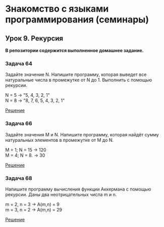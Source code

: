 # Знакомство с языками программирования (семинары)

## Урок 9. Рекурсия

**В репозитории содержится выполненное домашнее задание.**

### **Задача 64**

Задайте значение N. Напишите программу, которая выведет все натуральные числа в промежутке от N до 1. Выполнить с помощью рекурсии.

N = 5 -> "5, 4, 3, 2, 1"  
N = 8 -> "8, 7, 6, 5, 4, 3, 2, 1"

[Решение](task1/Program.cs)

### **Задача 66**

Задайте значения M и N. Напишите программу, которая найдёт сумму натуральных элементов в промежутке от M до N.

M = 1; N = 15 -> 120  
M = 4; N = 8. -> 30

[Решение](task2/Program.cs)

### **Задача 68**

Напишите программу вычисления функции Аккермана с помощью рекурсии. Даны два неотрицательных числа m и n.

m = 2, n = 3 -> A(m,n) = 9  
m = 3, n = 2 -> A(m,n) = 29

[Решение](task3/Program.cs)


